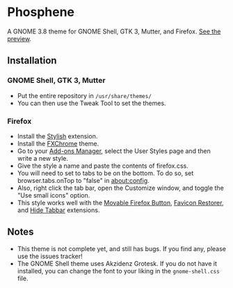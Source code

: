 # Phosphene
A GNOME 3.8 theme for GNOME Shell, GTK 3, Mutter, and Firefox. [See the preview](http://hdni.github.io/rice/assets/phosphene_preview.png).

## Installation
### GNOME Shell, GTK 3, Mutter
* Put the entire repository in `/usr/share/themes/`
* You can then use the Tweak Tool to set the themes.

### Firefox
* Install the [Stylish](https://addons.mozilla.org/en-US/firefox/addon/stylish/) extension.
* Install the [FXChrome](https://addons.mozilla.org/en-US/firefox/addon/fxchrome/) theme.
* Go to your [Add-ons Manager](about:addons), select the User Styles page and then write a new style.
* Give the style a name and paste the contents of firefox.css.
* You will need to set to tabs to be on the bottom. To do so, set browser.tabs.onTop to "false" in [about:config](about:config).
* Also, right click the tab bar, open the Customize window, and toggle the "Use small icons" option.
* This style works well with the [Movable Firefox Button](https://addons.mozilla.org/en-us/firefox/addon/movable-firefox-button/), [Favicon Restorer](https://addons.mozilla.org/en-us/firefox/addon/favicon-restorer/?src=search), and [Hide Tabbar](https://addons.mozilla.org/en-us/firefox/addon/hide-tabbar/?src=ss) extensions.

## Notes
* This theme is not complete yet, and still has bugs. If you find any, please use the issues tracker!
* The GNOME Shell theme uses Akzidenz Grotesk. If you do not have it installed, you can change the font to your liking in the `gnome-shell.css` file.
